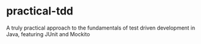# practical-tdd
A truly practical approach to the fundamentals of test driven development in Java, featuring JUnit and Mockito
